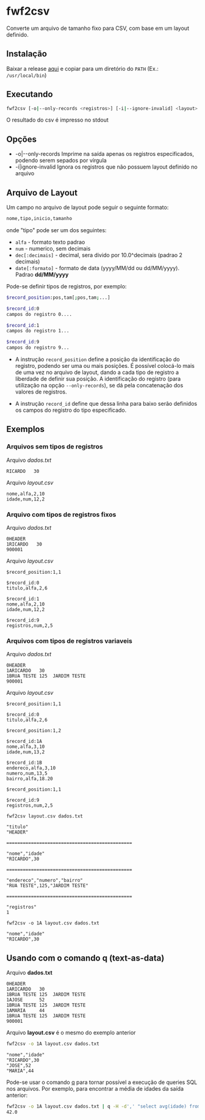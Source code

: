 # fwf2csv

Converte um arquivo de tamanho fixo para CSV, com base em um layout definido.

## Instalação

Baixar a release [aqui](https://github.com/ricardovhz/fwf2csv/releases/download/0.0.1/fwf2csv) e copiar para um diretório do `PATH` (Ex.: `/usr/local/bin`)

## Executando

```bash
fwf2csv [-o|--only-records <registros>] [-i|--ignore-invalid] <layout> [<arquivo>]
```

O resultado do csv é impresso no stdout 

## Opções

 - -o|--only-records
   Imprime na saída apenas os registros especificados, podendo serem sepados por vírgula
 - -i|ignore-invalid
   Ignora os registros que não possuem layout definido no arquivo

## Arquivo de Layout

Um campo no arquivo de layout pode seguir o seguinte formato:

```bash
nome,tipo,inicio,tamanho
```

onde "tipo" pode ser um dos seguintes:

 - `alfa` - formato texto padrao
 - `num` - numerico, sem decimais
 - `dec[:decimais]` - decimal, sera divido por 10.0^decimais (padrao 2 decimais)
 - `date[:formato]` - formato de data (yyyy/MM/dd ou dd/MM/yyyy). Padrao **dd/MM/yyyy**

Pode-se definir tipos de registros, por exemplo:

```bash
$record_position:pos,tam[;pos,tam;...]

$record_id:0
campos do registro 0....

$record_id:1
campos do registro 1...

$record_id:9
campos do registro 9...
```

 - A instrução `record_position` define a posição da identificação do registro, podendo ser uma ou mais posições. 
É possível colocá-lo mais de uma vez no arquivo de layout, dando a cada tipo de registro a liberdade de definir sua posição.
A identificação do registro (para utilização na opção `--only-records`), se dá pela concatenação dos valores de registros.

 - A instrução `record_id` define que dessa linha para baixo serão definidos os campos do registro do tipo especificado.

## Exemplos

### Arquivos sem tipos de registros
Arquivo *dados.txt*
```
RICARDO   30
```

Arquivo *layout.csv*
```
nome,alfa,2,10
idade,num,12,2
```

### Arquivo com tipos de registros fixos
Arquivo *dados.txt*
```
0HEADER
1RICARDO   30
900001
```

Arquivo *layout.csv*
```
$record_position:1,1

$record_id:0
titulo,alfa,2,6

$record_id:1
nome,alfa,2,10
idade,num,12,2

$record_id:9
registros,num,2,5
```

### Arquivos com tipos de registros variaveis
Arquivo *dados.txt*
```
0HEADER
1ARICARDO   30
1BRUA TESTE 125  JARDIM TESTE        
900001
```

Arquivo *layout.csv*
```
$record_position:1,1

$record_id:0
titulo,alfa,2,6

$record_position:1,2

$record_id:1A
nome,alfa,3,10
idade,num,13,2

$record_id:1B
endereco,alfa,3,10
numero,num,13,5
bairro,alfa,18.20

$record_position:1,1

$record_id:9
registros,num,2,5
```

```
fwf2csv layout.csv dados.txt 
```

```
"titulo"
"HEADER"

==============================================

"nome","idade"
"RICARDO",30

==============================================

"endereco","numero","bairro"
"RUA TESTE",125,"JARDIM TESTE"

==============================================

"registros"
1
```

```
fwf2csv -o 1A layout.csv dados.txt 
```

```
"nome","idade"
"RICARDO",30
```

## Usando com o comando q (text-as-data)

Arquivo **dados.txt**
```
0HEADER
1ARICARDO   30
1BRUA TESTE 125  JARDIM TESTE        
1AJOSE      52
1BRUA TESTE 125  JARDIM TESTE        
1AMARIA     44
1BRUA TESTE 125  JARDIM TESTE        
900001
```

Arquivo **layout.csv** é o mesmo do exemplo anterior 

```bash
fwf2csv -o 1A layout.csv dados.txt 
```

```
"nome","idade"
"RICARDO",30
"JOSE",52
"MARIA",44
```

Pode-se usar o comando [q](http://harelba.github.io/q/) para tornar possível a execução de queries SQL nos arquivos.
Por exemplo, para encontrar a média de idades da saída anterior:

```bash
fwf2csv -o 1A layout.csv dados.txt | q -H -d',' "select avg(idade) from -"
42.0
```
